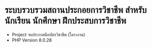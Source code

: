 # ระบบรวบรวมสถานประกอยการวิชาชีพ สำหรับนักเรียน นักศึกษา ฝึกประสบการวิชาชีพ

- Project จบประกาศนียบัตรวิชาชีพ (โครงงาน)
- PHP Version 8.0.28
